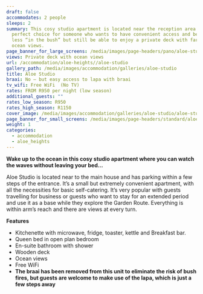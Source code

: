```yaml
---
draft: false
accommodates: 2 people
sleeps: 2
summary: This cosy studio apartment is located near the reception area so is the
  perfect choice for someone who wants to have convenient access and be a little
  less “in the bush” but still be able to enjoy a private deck with far reaching
  ocean views.
page_banner_for_large_screens: /media/images/page-headers/pano/aloe-studio.jpg
views: Private deck with ocean views
url: /accommodation/aloe-heights//aloe-studio
gallery_path: /media/images/accommodation/galleries/aloe-studio
title: Aloe Studio
braai: No – but easy access to lapa with braai
tv_wifi: Free WiFi  (No TV)
rates: FROM R950 per night (low season)
additional_guests: ""
rates_low_season: R950
rates_high_season: R1150
cover_image: /media/images/accommodation/galleries/aloe-studio/aloe-studio-01.jpg
page_banner_for_small_screens: /media/images/page-headers/standard/aloe-studio.jpg
weight: 1
categories:
  - accommodation
  - aloe_heights
---
```

**Wake up to the ocean in this cosy studio apartment where you can watch the waves without leaving your bed…**

Aloe Studio is located near to the main house and has parking within a few steps of the entrance. It’s a small but extremely convenient apartment, with all the necessities for basic self-catering. It’s very popular with guests travelling for business or guests who want to stay for an extended period and use it as a base while they explore the Garden Route. Everything is within arm’s reach and there are views at every turn.

**Features**

* Kitchenette with microwave, fridge, toaster, kettle and Breakfast bar.
* Queen bed in open plan bedroom
* En-suite bathroom with shower
* Wooden deck
* Ocean views 
* Free WiFi
* **The braai has been removed from this unit to eliminate the risk of bush fires, but guests are welcome to make use of the lapa, which is just a few steps away**